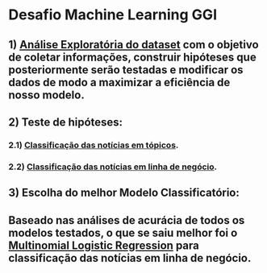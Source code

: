 # Desafio Machine Learning GGI

## 1) [Análise Exploratória do dataset](https://github.com/GSichelero/nlp_news/blob/master/Exploratory_Data_Analysis_NLP.ipynb) com o objetivo de coletar informações, construir hipóteses que posteriormente serão testadas e modificar os dados de modo a maximizar a eficiência de nosso modelo.


## 2) Teste de hipóteses:

### 2.1) [Classificação das notícias em tópicos](https://github.com/GSichelero/nlp_news/tree/master/topic_models).

### 2.2) [Classificação das notícias em linha de negócio](https://github.com/GSichelero/nlp_news/tree/master/business_line_models).


## 3) Escolha do melhor Modelo Classificatório:
## Baseado nas análises de acurácia de todos os modelos testados, o que se saiu melhor foi o [Multinomial Logistic Regression](https://github.com/GSichelero/nlp_news/blob/master/business_line_models/Model%20Business%20Line%20Multinomial%20Logistic%20Regression.ipynb) para classificação das notícias em linha de negócio.
